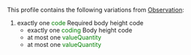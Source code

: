 This profile contains the following variations from [Observation](http://hl7.org/fhir/STU3/bodyheight):

1. exactly one <span style='color:green'> code </span> Required body height code
   * exactly one <span style='color:green'> coding </span> Body height code
   * at most one <span style='color:green'> valueQuantity </span> 
   * at most one <span style='color:green'> valueQuantity </span> 